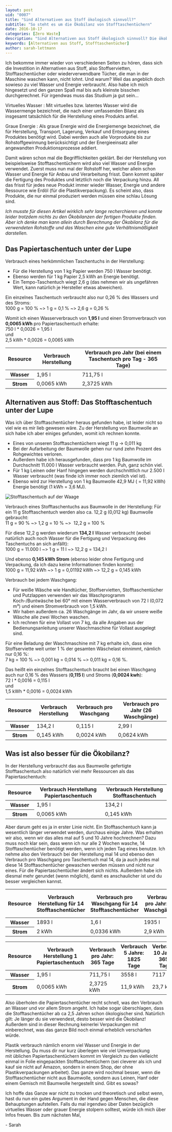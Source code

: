 ```yaml
---
layout: post
uid: "0007"
title: "Sind Alternativen aus Stoff ökologisch sinnvoll?"
subtitle: "So steht es um die Ökobilanz von Stofftaschentüchern"
date: 2016-10-17
categories: [Zero Waste]
description: "Sind Alternativen aus Stoff ökologisch sinnvoll? Die ökobilanz von Stofftaschentüchern will ich mir hier genauer angucken."
keywords: [Alternativen aus Stoff, Stofftaschentücher]
author: sarah-lettmann
---
```

Ich bekomme immer wieder von verschiedenen Seiten zu hören, dass sich die Investition in Alternativen aus Stoff, also Stoffservietten, Stofftaschentücher oder wiederverwendbare Tücher, die man in der Maschine waschen kann, nicht lohnt. Und warum? Weil das angeblich doch sowieso zu viel Wasser und Energie verbraucht. Also habe ich mich hingesetzt und den ganzen Spaß mal bis aufs kleinste bisschen durchgerechnet. Für irgendwas muss das Studium ja gut sein...

Virtuelles Wasser
: Mit virtuelles bzw. latentes Wasser wird die Wassermenge bezeichnet, die nach einer umfassenden Bilanz als insgesamt tatsächlich für die Herstellung eines Produkts anfiel.

Graue Energie
: Als graue Energie wird die Energiemenge bezeichnet, die für Herstellung, Transport, Lagerung, Verkauf und Entsorgung eines Produktes benötigt wird. Dabei werden auch alle Vorprodukte bis zur Rohstoffgewinnung berücksichtigt und der Energieeinsatz aller angewandten Produktionsprozesse addiert.

Damit wären schon mal die Begrifflichkeiten geklärt. Bei der Herstellung von beispielsweise Stofftaschentüchern wird also viel Wasser und Energie verwendet. Zuerst muss nun mal der Rohstoff her, welcher allein schon Wasser und Energie für Anbau und Verarbeitung frisst. Dann kommt später die Fertigung des Produktes und letztlich noch die Verpackung hinzu. All das frisst für jedes neue Produkt immer wieder Wasser, Energie und andere Ressource wie Erdöl (für die Plastikverpackung). Es scheint also, dass Produkte, die nur einmal produziert werden müssen eine schlau Lösung sind.

_Ich musste für diesen Artikel wirklich sehr lange recherchieren und konnte leider trotzdem nichts zu den Ökobilanzen der fertigen Produkte finden. Aber ich denke man kann allein durch Berechnung der Ökobilanz für die verwendeten Rohstoffe und das Waschen eine gute Verhältnismäßigkeit darstellen._

## Das Papiertaschentuch unter der Lupe
Verbrauch eines herkömmlichen Taschentuchs in der Herstellung:
- Für die Herstellung von 1 kg Papier werden 750 l Wasser benötigt.
- Ebenso werden für 1 kg Papier 2,5 kWh an Energie benötigt.
- Ein Tempo-Taschentuch wiegt 2,6 g (das nehmen wir als ungefähren Wert, kann natürlich je Hersteller etwas abweichen).

Ein einzelnes Taschentuch verbraucht also nur 0,26 % des Wassers und des Stroms:  
1000 g = 100 % ~> 1 g = 0,1 % ~> 2,6 g = 0,26 %

Womit ich einen Wasserverbrauch von **1,95 l** und einen Stromverbrauch von **0,0065 kWh** pro Papiertaschentuch erhalte:  
750 l * 0,0026 = 1,95 l  
und  
2,5 kWh * 0,0026 = 0,0065 kWh

<table>
  <thead>
    <tr>
      <th>Resource</th>
      <th>Verbrauch Herstellung</th>
      <th>Verbrauch pro Jahr (bei einem Taschentuch pro Tag - 365 Tage)</th>
    </tr>
  </thead>
  <tbody>
    <tr>
      <th>Wasser</th>
      <td data-label="Verbrauch Herstellung">1,95 l</td>
      <td data-label="Verbrauch pro Jahr (bei einem Taschentuch pro Tag - 365 Tage)">711,75 l</td>
    </tr>
    <tr>
      <th>Strom</th>
      <td data-label="Verbrauch Herstellung">0,0065 kWh</td>
      <td data-label="Verbrauch pro Jahr (bei einem Taschentuch pro Tag - 365 Tage)">2,3725 kWh</td>
    </tr>
  </tbody>
</table>

## Alternativen aus Stoff: Das Stofftaschentuch unter der Lupe
Was ich über Stofftaschentücher heraus gefunden habe, ist leider nicht so viel wie es mir lieb gewesen wäre. Zu der Herstellung von Baumwolle an sich habe ich aber einiges gefunden, womit ich rechnen konnte.

- Eines von unseren Stofftaschentüchern wiegt 11 g -> 0,011 kg
- Bei der Aufarbeitung der Baumwolle gehen nur rund zehn Prozent des Rohgewichtes verloren.
- Außerdem habe ich herausgefunden, dass pro 1 kg Baumwolle im Durchschnitt 11.000 l Wasser verbraucht werden. Puh, ganz schön viel.
- Für 1 kg Leinen oder Hanf hingegen werden durchschnittlich nur 2.500 l Wasser verbraucht (was finde ich immer noch ziemlich viel ist).
- Ebenso wird zur Herstellung von 1 kg Baumwolle 42,9 MJ ( = 11,92 kWh) Energie benötigt (1 kWh = 3,6 MJ).

![Stofftaschentuch auf der Waage](/assets/inpost-images/2016/2016-10-17-stofftaschentuch-auf-waage.jpg "© {{ site.title }}")

Verbrauch eines Stofftaschentuchs aus Baumwolle in der Herstellung:
Für ein 11 g Stofftaschentuch werden also ca. 12,2 g (0,012 kg) Baumwolle gebraucht:  
11 g = 90 % ~> 1,2 g = 10 % ~>  12,2 g = 100 %

Für diese 12,2 g werden wiederum **134,2 l** Wasser verbraucht (wobei natürlich auch noch Wasser für die Fertigung und Verpackung des Taschentuchs an sich anfällt):  
1000 g = 11.000 l ~> 1 g = 11 l ~> 12,2 g = 134,2 l

Und ebenso **0,145 kWh Strom** (ebenso leider ohne Fertigung und Verpackung, da ich dazu keine Informationen finden konnte):  
1000 g = 11,92 kWh ~> 1 g = 0,01192 kWh ~> 12,2 g = 0,145 kWh

Verbrauch bei jedem Waschgang:
- Für weiße Wäsche wie Handtücher, Stoffservietten, Stofftaschentücher und Putzlappen verwenden wir das Waschprogramm Koch-/Buntwäsche bei 60° mit einem Wasserverbrauch von 72 l (0,072 m³) und einem Stromverbrauch von 1,5 kWh.
- Wir haben außerdem ca. 26 Waschgänge im Jahr, da wir unsere weiße Wäsche alle zwei Wochen waschen.
- Ich rechnen für eine Vollast von 7 kg, da alle Angaben aus der Bedienungsanleitung unserer Waschmaschine für Vollast ausgelegt sind.

Für eine Beladung der Waschmaschine mit 7 kg erhalte ich, dass eine Stoffserviette weit unter 1 % der gesamten Wäschelast einnimmt, nämlich nur 0,16 %:  
7 kg = 100 % ~> 0,001 kg = 0,014 % ~> 0,011 kg = 0,16 %.

Das heißt ein einzelnes Stofftaschentuch braucht bei einen Waschgang auch nur 0,16 % des Wassers (**0,115 l**) und Stroms (**0,0024 kwh**):  
72 l * 0,0016 = 0,115 l  
und  
1,5 kWh * 0,0016 = 0,0024 kWh

<table>
  <thead>
    <tr>
      <th>Resource</th>
      <th>Verbrauch Herstellung</th>
      <th>Verbrauch pro Waschgang</th>
      <th>Verbrauch pro Jahr (26 Waschgänge)</th>
    </tr>
  </thead>
  <tbody>
    <tr>
      <th>Wasser</th>
      <td data-label="Verbrauch Herstellung">134,2 l</td>
      <td data-label="Verbrauch pro Waschgang">0,115 l</td>
      <td data-label="Verbrauch pro Jahr (26 Waschgänge)">2,99 l</td>
    </tr>
    <tr>
      <th>Strom</th>
      <td data-label="Verbrauch Herstellung">0,145 kWh</td>
      <td data-label="Verbrauch pro Waschgang">0,0024 kWh</td>
      <td data-label="Verbrauch pro Jahr (26 Waschgänge)">0,0624 kWh</td>
    </tr>
  </tbody>
</table>

## Was ist also besser für die Ökobilanz?
In der Herstellung verbraucht das aus Baumwolle gefertigte Stofftaschentuch also natürlich viel mehr Ressourcen als das Papiertaschentuch:

<table>
  <thead>
    <tr>
      <th>Resource</th>
      <th>Verbrauch Herstellung Papiertaschentuch</th>
      <th>Verbrauch Herstellung Stofftaschentuch</th>
    </tr>
  </thead>
  <tbody>
    <tr>
      <th>Wasser</th>
      <td data-label="Verbrauch Herstellung Papiertaschentuch">1,95 l</td>
      <td data-label="Verbrauch Herstellung Stofftaschentuch">134,2 l</td>
    </tr>
    <tr>
      <th>Strom</th>
      <td data-label="Verbrauch Herstellung Papiertaschentuch">0,0065 kWh</td>
      <td data-label="Verbrauch Herstellung Stofftaschentuch">0,145 kWh</td>
    </tr>
  </tbody>
</table>

Aber darum geht es ja in erster Linie nicht. Ein Stofftaschentuch kann ja wesentlich länger verwendet werden, durchaus einige Jahre. Was erhalten wir also, wenn wir das alles mal auf 5 und 10 Jahre hochrechnen? Dazu muss noch klar sein, dass wenn ich nur alle 2 Wochen wasche, 14 Stofftaschentücher benötigt werden, wenn ich jeden Tag eines benutze. Ich nehme also den Verbrauch bei der Herstellung mal 14 und ebenso den Verbrauch pro Waschgang pro Taschentuch mal 14, da ja auch jedes mal diese 14 Stofftaschentücher gewaschen werden müssen und nicht nur eines. Für die Papiertaschentücher ändert sich nichts. Außerdem habe ich diesmal mehr gerundet (wenn möglich), damit es anschaulicher ist und du besser vergleichen kannst.

<table>
  <thead>
    <tr>
      <th>Resource</th>
      <th>Verbrauch Herstellung für 14 Stofftaschentücher</th>
      <th>Verbrauch pro Waschgang für 14 Stofftaschentücher</th>
      <th>Verbrauch pro Jahr: 26 Waschgänge</th>
      <th>Verbrauch 5 Jahre: 130 Waschgänge</th>
      <th>Verbrauch 10 Jahre: 260 Waschgänge</th>
    </tr>
  </thead>
  <tbody>
    <tr>
      <th>Wasser</th>
      <td data-label="Verbrauch Herstellung für 14 Stofftaschentücher">1893 l</td>
      <td data-label="Verbrauch pro Waschgang für 14 Stofftaschentücher">1,6 l</td>
      <td data-label="Verbrauch pro Jahr: 26 Waschgänge">1935 l</td>
      <td data-label="Verbrauch 5 Jahre: 130 Waschgänge">2101 l</td>
      <td data-label="Verbrauch 10 Jahre: 260 Waschgänge">2309 l</td>
    </tr>
    <tr>
      <th>Strom</th>
      <td data-label="Verbrauch Herstellung für 14 Stofftaschentücher">2 kWh</td>
      <td data-label="Verbrauch pro Waschgang für 14 Stofftaschentücher">0,0336 kWh</td>
      <td data-label="Verbrauch pro Jahr: 26 Waschgänge">2,9 kWh</td>
      <td data-label="Verbrauch 5 Jahre: 130 Waschgänge">6,4 kWh</td>
      <td data-label="Verbrauch 10 Jahre: 260 Waschgänge">10,7 kWh</td>
    </tr>
  </tbody>
</table>

<table>
  <thead>
    <tr>
      <th>Resource</th>
      <th>Verbrauch Herstellung 1 Papiertaschentuch</th>
      <th>Verbrauch pro Jahr: 365 Tage</th>
      <th>Verbrauch 5 Jahre: 1825 Tage</th>
      <th>Verbrauch 10 Jahre: 3650 Tage</th>
    </tr>
  </thead>
  <tbody>
    <tr>
      <th>Wasser</th>
      <td data-label="Verbrauch Herstellung 1 Papiertaschentuch">1,95 l</td>
      <td data-label="Verbrauch pro Jahr: 365 Tage">711,75 l</td>
      <td data-label="Verbrauch 5 Jahre: 1825 Tage">3558 l</td>
      <td data-label="Verbrauch 10 Jahre: 3650 Tage">7117 l</td>
    </tr>
    <tr>
      <th>Strom</th>
      <td data-label="Verbrauch Herstellung 1 Papiertaschentuch">0,0065 kWh</td>
      <td data-label="Verbrauch pro Jahr: 365 Tage">2,3725 kWh</td>
      <td data-label="Verbrauch 5 Jahre: 1825 Tage">11,9 kWh</td>
      <td data-label="Verbrauch 10 Jahre: 3650 Tage">23,7 kWh</td>
    </tr>
  </tbody>
</table>

Also überholen die Papiertaschentücher recht schnell, was den Verbrauch an Wasser und vor allem Strom angeht. Ich habe sogar überschlagen, dass die Stofftaschentücher ab ca 2,5 Jahren schon ökologischer sind. Natürlich gilt: Je länger du sie verwendest, desto besser wird die Ökobilanz! Außerdem sind in dieser Rechnung keinerlei Verpackungen mit einberechnet, was das ganze Bild noch einmal erheblich verschärfen würde.

Plastik verbrauch nämlich enorm viel Wasser und Energie in der Herstellung. Du muss dir nur kurz überlegen wie viel Umverpackung mit üblichen Papiertaschentüchern kommt im Vergleich zu den vielleicht einmal in Folie eingepackten Stofftaschentüchern (sei cleverer als ich und kauf sie nicht auf Amazon, sondern in einem Shop, der ohne Plastikverpackungen arbeitet). Das ganze wird nochmal besser, wenn die Stofftaschentücher nicht aus Baumwolle, sondern aus Leinen, Hanf oder einem Gemisch mit Baumwolle hergestellt sind. Gibt es sowas?  

Ich hoffe das Ganze war nicht zu trocken und theoretisch und selbst wenn, hast du nun ein gutes Argument in der Hand gegen Menschen, die diese Behauptungen aufstellen. Falls du mal irgendwo über Daten bezüglich virtuelles Wasser oder grauer Energie stolpern solltest, würde ich mich über Infos freuen. Bis zum nächsten Mal,

\- Sarah
